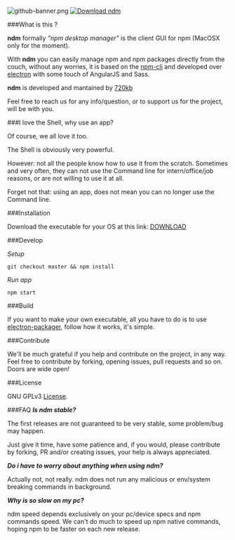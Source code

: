 ![github-banner.png](https://bitbucket.org/repo/84zgAd/images/3176385413-github-banner.png)
[![Download ndm](http://i.imgur.com/z68cq3y.png)](https://720kb.github.io/ndm)

###What is this ?

**ndm** formally _"npm desktop manager"_ is the client GUI for npm (MacOSX only for the moment).

With **ndm** you can easily manage npm and npm packages directly from the couch, without any worries, it is based on the [npm-cli](https://docs.npmjs.com/cli/npm) and developed over [electron](https://github.com/electron/electron) with some touch of AngularJS and Sass.

**ndm** is developed and mantained by [720kb](http://720kb.net)

Feel free to reach us for any info/question, or to support us for the project, will be with you.

###I love the Shell, why use an app?

Of course, we all love it too.

The Shell is obviously very powerful.

However: not all the people know how to use it from the scratch.
Sometimes and very often, they can not use the Command line for intern/office/job reasons, or are not willing to use it at all.

Forget not that: using an app, does not mean you can no longer use the Command line.

###Installation

Download the executable for your OS at this link: [DOWNLOAD](https://720kb.github.io/ndm)

###Develop

_Setup_

`git checkout master && npm install`

_Run app_

`npm start`


###Build

If you want to make your own executable, all you have to do is to use [electron-packager](https://github.com/electron-userland/electron-packager), follow how it works, it's simple.

###Contribute

We'll be much grateful if you help and contribute on the project, in any way.
Feel free to contribute by forking, opening issues, pull requests and so on.
Doors are wide open!

###License

GNU GPLv3 [License](LICENSE.md).

###FAQ
**_Is ndm stable?_**

The first releases are not guaranteed to be very stable, some problem/bug may happen.

Just give it time, have some patience and, if you would, please contribute by forking, PR and/or creating issues, your help is always appreciated.

**_Do i have to worry about anything when using ndm?_**

Actually not, not really.
ndm does not run any malicious or env/system breaking commands in background.

**_Why is so slow on my pc?_**

ndm speed depends exclusively on your pc/device specs and npm commands speed.
We can't do much to speed up npm native commands, hoping npm to be faster on each new release.